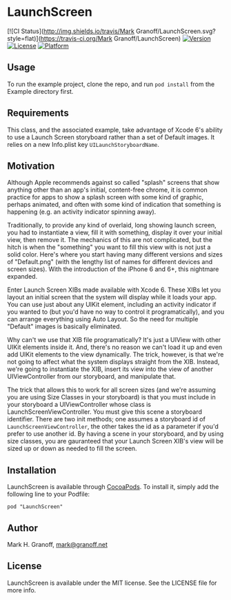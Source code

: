 # LaunchScreen

[![CI Status](http://img.shields.io/travis/Mark Granoff/LaunchScreen.svg?style=flat)](https://travis-ci.org/Mark Granoff/LaunchScreen)
[![Version](https://img.shields.io/cocoapods/v/LaunchScreen.svg?style=flat)](http://cocoadocs.org/docsets/LaunchScreen)
[![License](https://img.shields.io/cocoapods/l/LaunchScreen.svg?style=flat)](http://cocoadocs.org/docsets/LaunchScreen)
[![Platform](https://img.shields.io/cocoapods/p/LaunchScreen.svg?style=flat)](http://cocoadocs.org/docsets/LaunchScreen)

## Usage

To run the example project, clone the repo, and run `pod install` from the Example directory first.

## Requirements

This class, and the associated example, take advantage of Xcode 6's ability to use a Launch Screen storyboard rather than a set of
Default images. It relies on a new Info.plist key `UILaunchStoryboardName`.

## Motivation

Although Apple recommends against so called "splash" screens that show anything other than an app's initial, content-free chrome, it is common practice for apps to
show a splash screen with some kind of graphic, perhaps animated, and often with some kind of indication that something is happening (e.g. an activity indicator spinning away).

Traditionally, to provide any kind of overlaid, long showing launch screen, you had to instantiate a view, fill it with something, display it over your initial view, then remove it. The mechanics of this
are not complicated, but the hitch is when the "something" you want to fill this view with is not just a solid color. Here's where you start having many different versions and sizes of "Default.png"
(with the lengthy list of names for different devices and screen sizes). With the introduction of the iPhone 6 and 6+, this nightmare expanded.

Enter Launch Screen XIBs made available with Xcode 6. These XIBs let you layout an initial screen that the system will display while it loads your app. You can use just about any UIKit element, including an activity indicator if you wanted to 
(but you'd have no way to control it programatically), and you can arrange everything using Auto Layout. So the need for multiple "Default" images is basically eliminated.

Why can't we use that XIB file programatically? It's just a UIView with other UIKit elements inside it. And, there's no reason we can't load it up and even
add UIKit elements to the view dynamically. The trick, however, is that we're not going to affect what the system displays straight from the XIB. Instead, we're going to instantiate the XIB, insert its view into
the view of another UIViewController from our storyboard, and manipulate that.

The trick that allows this to work for all screen sizes (and we're assuming you are using Size Classes in your storyboard) is that you must include in your storyboard a UIViewController whose class is LaunchScreenViewController. You must give this scene a storyboard identifier. There are two init methods; one assumes
a storyboard id of `LaunchScreenViewController`, the other takes the id as a parameter if you'd prefer to use another id. By having a scene in your storyboard, and by using size classes, you are gauranteed that your Launch Screen XIB's view will be sized up or down as needed to fill the screen.

## Installation

LaunchScreen is available through [CocoaPods](http://cocoapods.org). To install
it, simply add the following line to your Podfile:

    pod "LaunchScreen"

## Author

Mark H. Granoff, mark@granoff.net

## License

LaunchScreen is available under the MIT license. See the LICENSE file for more info.

